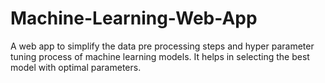 # Machine-Learning-Web-App
A web app to simplify the data pre processing steps and hyper parameter tuning process of machine learning models. It helps in selecting the best model with optimal parameters.
